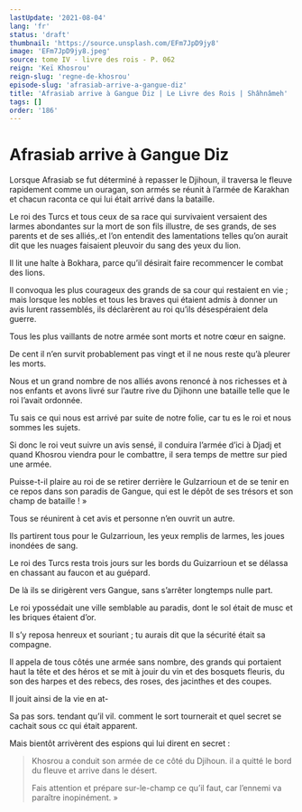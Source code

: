```yaml
---
lastUpdate: '2021-08-04'
lang: 'fr'
status: 'draft'
thumbnail: 'https://source.unsplash.com/EFm7JpD9jy8'
image: 'EFm7JpD9jy8.jpeg'
source: tome IV - livre des rois - P. 062
reign: 'Keï Khosrou'
reign-slug: 'regne-de-khosrou'
episode-slug: 'afrasiab-arrive-a-gangue-diz'
title: 'Afrasiab arrive à Gangue Diz | Le Livre des Rois | Shâhnâmeh'
tags: []
order: '186'
---
```


<!-- LTeX: language=fr -->

# Afrasiab arrive à Gangue Diz

Lorsque Afrasiab se fut déterminé à repasser le Djihoun, il traversa le fleuve rapidement comme un ouragan, son armés se réunit à l’armée de Karakhan et chacun raconta ce qui lui était arrivé dans la bataille.

Le roi des Turcs et tous ceux de sa race qui survivaient versaient des larmes abondantes sur la mort de son fils illustre, de ses grands, de ses parents et de ses alliés,.et l’on entendit des lamentations telles qu’on aurait dit que les nuages faisaient pleuvoir du sang des yeux du lion.

Il lit une halte à Bokhara, parce qu’il désirait faire recommencer le combat des lions.

Il convoqua les plus courageux des grands de sa cour qui restaient en vie ; mais lorsque les nobles et tous les braves qui étaient admis à donner un avis lurent rassemblés, ils déclarèrent au roi qu’ils désespéraient dela guerre.

Tous les plus vaillants de notre armée sont morts et notre cœur en saigne.

De cent il n’en survit probablement pas vingt et il ne nous reste qu’à pleurer les morts.

Nous et un grand nombre de nos alliés avons renoncé à nos richesses et à nos enfants et avons livré sur l’autre rive du Djihonn une bataille telle que le roi l’avait ordonnée.

Tu sais ce qui nous est arrivé par suite de notre folie, car tu es le roi et nous sommes les sujets.

Si donc le roi veut suivre un avis sensé, il conduira l’armée d’ici à Djadj et quand Khosrou viendra pour le combattre, il sera temps de mettre sur pied une armée.

Puisse-t-il plaire au roi de se retirer derrière le Gulzarrioun et de se tenir en ce repos dans son paradis de Gangue, qui est le dépôt de ses trésors et son champ de bataille ! »

Tous se réunirent à cet avis et personne n’en ouvrit un autre.

Ils partirent tous pour le Gulzarrioun, les yeux remplis de larmes, les joues inondées de sang.

Le roi des Turcs resta trois jours sur les bords du Guizarrioun et se délassa en chassant au faucon et au guépard.

De là ils se dirigèrent vers Gangue, sans s’arrêter longtemps nulle part.

Le roi ypossédait une ville semblable au paradis, dont le sol était de musc et les briques étaient d’or.

Il s’y reposa henreux et souriant ; tu aurais dit que la sécurité était sa compagne.

Il appela de tous côtés une armée sans nombre, des grands qui portaient haut la tête et des héros et se mit à jouir du vin et des bosquets fleuris, du son des harpes et des rebecs, des roses, des jacinthes et des coupes.

Il jouit ainsi de la vie en at-

Sa pas sors. tendant qu’il vil. comment le sort tournerait et quel secret se cachait sous cc qui était apparent.

Mais bientôt arrivèrent des espions qui lui dirent en secret :

> Khosrou a conduit son armée de ce côté du Djihoun. il a quitté le bord du fleuve et arrive dans le désert.
>
> Fais attention et prépare sur-le-champ ce qu’il faut, car l’ennemi va paraître inopinément. »
